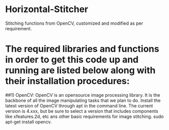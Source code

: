 # Horizontal-Stitcher
Stitching functions from OpenCV, customized and modified as per requirement.

# The required libraries and functions in order to get this code up and running are listed below along with their installation procedures:

##1) OpenCV: OpenCV is an opensource image processing library. It is the backbone of all the image manipulating tasks that we plan to do. Install the latest version of OpenCV through apt in the command line. The current version is 4.xxx, but be sure to select a version that includes components like xfeatures.2d, etc ans other basic requirements for image stitching. 
sudo apt-get install opencv.


